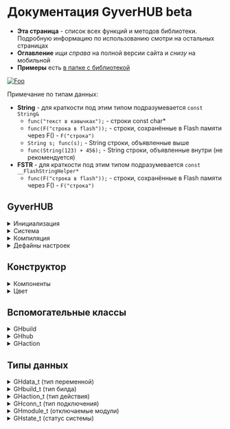 # Документация GyverHUB beta
- **Эта страница** - список всех функций и методов библиотеки. Подробную информацию по использованию смотри на остальных страницах
- **Оглавление** ищи *справа* на полной версии сайта и *снизу* на мобильной
- **Примеры** есть [в папке с библиотекой](https://github.com/GyverLibs/GyverHUB/tree/main/examples)

[![Foo](https://img.shields.io/badge/ENGLISH-VERSION-blueviolet.svg?style=flat-square)](https://github-com.translate.goog/GyverLibs/GyverHUB/wiki?_x_tr_sl=ru&_x_tr_tl=en)

Примечание по типам данных:
- **String** - для краткости под этим типом подразумевается `const String&`
    - `func("текст в кавычках");`  - строки const char*
    - `func(F("строка в flash"));` - строки, сохранённые в Flash памяти через F() - `F("строка")`
    - `String s; func(s);`         - String строки, объявленные выше
    - `func(String(123) + 456);`   - String строки, объявленные внутри (не рекомендуется)
- **FSTR** - для краткости под этим типом подразумевается `const __FlashStringHelper*`
    - `func(F("строка в flash"));` - строки, сохранённые в Flash памяти через F() - `F("строка")`

## GyverHUB
<details>
<summary>Инициализация</summary>

```cpp
GyverHUB;
GyverHUB(char* prefix);                                         // + префикс сети
GyverHUB(char* prefix, char* name);                             // + имя в списке устройств
GyverHUB(char* prefix, char* name, char* icon);                 // + иконка в списке устройств
GyverHUB(char* prefix, char* name, char* icon, uint32_t id);    // + вручную задать ID устройства
// примечание: id нужно обязательно задавать для отличных от ESP платформ (для esp генерируется автоматически)
```
</details>

<details>
<summary>Система</summary>

```cpp
// =================== CONFIG ==================
void config(char* nprefix, char* nname, char* nicon, uint32_t nid); // Аналог конструктора
void setVersion(FSTR v);    // установить версию прошивки для отображения в Info
void begin();               // запустить
void end();                 // остановить
bool tick();                // тикер, вызывать в loop

// ================== MODULES =================
// по умолчанию все модули включены
// модули, отвечающие за связь, нужно настраивать перед вызовом begin()!
void modules.set(uint16_t mods);    // включить модули
void modules.unset(uint16_t mods);  // выключить модули

// можно выбрать несколько модулей с разделителем | 
// modules.set(GH_MOD_LOCAL | GH_MOD_DOWNLOAD | GH_MOD_UPLOAD);
// modules.clear(GH_MOD_LOCAL | GH_MOD_DOWNLOAD | GH_MOD_UPLOAD);

bool modules.read(GHmodule_t mod);  // включен ли модуль
void setAll();      // установить все
void unsetAll();    // выключить все

// ==================== PIN ===================
void setPIN(uint32_t npin); // установить пин-код устройства (больше 1000, не может начинаться с 0)
uint32_t getPIN();          // прочитать пин-код

// =================== BUILD ==================
void onBuild(f);        // подключить сборщик интерфейса. Функция вида void f()
void refresh();         // обновить веб-интерфейс. Вызывать внутри обработчика build

// полные свойства
GHbuild getBuild();     // получить свойства текущего билда. Вызывать внутри обработчика build В САМОМ НАЧАЛЕ

// более простой доступ
bool buildRead();           // true - если билдер вызван для set или read операций
const char* actionName();    // вернёт имя компонента в текущем действии
const char* actionValue();   // вернёт значение компонента в текущем действии

// ================== STATUS ==================
void onStatus(f);       // подключить обработчик изменения статуса. Функция вида void f(GHstatus status)
bool running();         // вернёт true, если система запущена
bool focused();         // true - интерфейс устройства сейчас открыт на сайте или в приложении

// =================== CLI ===================
void onCLI(f);          // подключить обработчик входящих сообщений с веб-консоли. Функция вида void f(String& s)
void print(String s);   // отправить текст в веб-консоль
void print(String s, uint32_t color);    // + цвет

// =================== SEND ===================
void sendPush(String text);                     // отправить уведомление
void sendUpdate(String name, String value);     // отправить update вручную с указанием значения

// отправить update по имени компонента (значение будет прочитано в build)
// имена можно передать списком через запятую
void sendUpdate(String name);

// ================== MQTT ==================
// настроить MQTT (только TCP)
void setupMQTT(char* host, uint16_t port);
void setupMQTT(char* host, uint16_t port, char* login, const char* pass);
void setupMQTT(char* host, uint16_t port, char* login, const char* pass, uint8_t qos, bool retained);
// для игнорирования login/pass нужно установить 0

void turnOn();      // отправить MQTT LWT команду на включение
void turnOff();     // отправить MQTT LWT команду на выключение

void sendGetAuto(bool v);       // автоматически отправлять новое состояние на get-топик при изменении через set (умолч. false)
void sendGet(String name, String value);    // отправить имя-значение на get-топик (MQTT)

// отправить значение по имени компонента на get-топик (MQTT) (значение будет прочитано в build)
// имена можно передать списком через запятую
void sendGet(String name);

// ============== MANUAL BUILD ==============
void onManual(f);       // подключить обработчик запроса при ручном соединении. Функция вида void f(const String& s)
void parse(char* url, GH_MANUAL);               // парсить команду вида PREFIX/ID/HUB_ID/CMD/NAME=VALUE
void parse(char* url, char* value, GH_MANUAL);  // парсить команду вида PREFIX/ID/HUB_ID/CMD/NAME, value отдельно

// установить размер буфера строки для сборки интерфейса в режиме MANUAL
// 0 - интерфейс будет собран и отправлен цельной строкой, иначе пакет будет отправляться частями размером с буфер
void setBufferSize(uint16_t size);
```
</details>

<details>
<summary>Компиляция</summary>

Библиотека определяет, на какой платформе компилируется. Для ESP8266/ESP32 предусмотрен отдельный флаг, 
включюащий сетевые возможности в компиляцию. Для создания кросс-платформенного кода можно "прятать" 
код для ESPxx внутри условной конструкции

```cpp
#ifdef GH_ESP_BUILD
// этот код будет компилироваться только для esp
#endif
```

где `GH_ESP_BUILD` определяется библиотекой
</details>

<details>
<summary>Дефайны настроек</summary>

```cpp
// Вводятся до подключения библиотеки

#define ATOMIC_FS_UPDATE  // OTA обновление GZIP файлом
#define GH_ASYNC          // использовать ASYNC библиотеки

// полное отключение модулей из программы
#define GH_NO_SERIAL
#define GH_NO_LOCAL
#define GH_NO_MQTT
#define GH_NO_FS
#define GH_NO_INFO
#define GH_NO_OTA
```
</details>

## Конструктор
<details>
<summary>Компоненты</summary>

```cpp
```
</details>

<details>
<summary>Цвет</summary>

```cpp
GH_RED      // 0xcb2839
GH_ORANGE   // 0xd55f30
GH_YELLOW   // 0xd69d27
GH_GREEN    // 0x37A93C
GH_MINT     // 0x25b18f
GH_AQUA     // 0x2ba1cd
GH_BLUE     // 0x297bcd
GH_VIOLET   // 0x825ae7
GH_PINK     // 0xc8589a
```
</details>

## Вспомогательные классы
<details>
<summary>GHbuild</summary>

```cpp
GHbuild_t type;     // тип билда
GHhub hub;          // данные клиента
GHaction action;    // действие
```
</details>

<details>
<summary>GHhub</summary>

```cpp
GHconn_t conn;      // тип соединения
char id[9];         // id клиента
```
</details>

<details>
<summary>GHaction</summary>

```cpp
GHaction_t type;    // тип действия 
const char* name;   // имя компонента
const char* value;  // значение компонента
```
</details>

## Типы данных
<details>
<summary>GHdata_t (тип переменной)</summary>

```cpp
GH_NULL

GH_STR
GH_CSTR

GH_BOOL
GH_INT8
GH_UINT8
GH_INT16
GH_UINT16
GH_INT32
GH_UINT32

GH_FLOAT
GH_DOUBLE

GH_COLOR
GH_FLAGS
GH_STAMP
```
</details>

<details>
<summary>GHbuild_t (тип билда)</summary>

```cpp
GH_BUILD_NONE       // нет
GH_BUILD_ACTION     // действие GHaction_t
GH_BUILD_COUNT      // измерение размера пакета
GH_BUILD_READ       // чтение значения по имени (get, update)
GH_BUILD_UI         // сборка интерфейса для отправки
GH_BUILD_TG         // сборка для Telegram
```
</details>

<details>
<summary>GHaction_t (тип действия)</summary>

```cpp
GH_ACTION_NONE      // нет
GH_ACTION_SET       // установка значения
GH_ACTION_PRESS     // кнопка нажата
GH_ACTION_RELEASE   // кнопка отпущена
```
</details>

<details>
<summary>GHconn_t (тип подключения)</summary>

```cpp
GH_MANUAL
GH_SERIAL
GH_WS
GH_MQTT
GH_HTTP     // обнаружение HTTP
GH_SYSTEM   // системное сообщение
```
</details>

<details>
<summary>GHmodule_t (отключаемые модули)</summary>

```cpp
GH_MOD_MANUAL   // использовать MANUAL подключение
GH_MOD_SERIAL   // использовать SERIAL подключение
GH_MOD_LOCAL    // использовать LOCAL подключение
GH_MOD_MQTT     // использовать MQTT подключение
GH_MOD_INFO     // использовать вкладку инфо
GH_MOD_FSBR     // использовать вкладку менеджера файлов
GH_MOD_DOWNLOAD // использовать скачивание
GH_MOD_UPLOAD   // использовать загрузку
GH_MOD_OTA      // использовать ОТА
GH_MOD_OTA_URL  // использовать ОТА по URL
GH_MOD_REBOOT   // использовать перезагрузку из инфо
GH_MOD_SET      // использовать установку значений
GH_MOD_CLICK    // использовать клики
GH_MOD_READ     // использовать чтение
GH_MOD_DELETE   // использовать удаление файлов
GH_MOD_RENAME   // использовать переименование файлов
```
</details>

<details>
<summary>GHstate_t (статус системы)</summary>

```cpp
GH_IDLE
GH_START
GH_STOP

GH_CONNECTING
GH_CONNECTED
GH_DISCONNECTED
GH_ERROR

GH_UNKNOWN
GH_DISCOVER_ALL
GH_DISCOVER
GH_FOCUS
GH_UNFOCUS

GH_SET
GH_CLICK
GH_CLI
GH_PING

GH_READ_HOOK
GH_SET_HOOK
GH_INFO
GH_REBOOT
GH_FSBR
GH_DELETE
GH_RENAME

GH_DOWNLOAD
GH_DOWNLOAD_CHUNK
GH_DOWNLOAD_ERROR
GH_DOWNLOAD_ABORTED
GH_DOWNLOAD_FINISH

GH_UPLOAD
GH_UPLOAD_CHUNK
GH_UPLOAD_ERROR
GH_UPLOAD_ABORTED
GH_UPLOAD_FINISH

GH_OTA
GH_OTA_CHUNK
GH_OTA_ERROR
GH_OTA_ABORTED
GH_OTA_FINISH

GH_OTA_URL
```
</details>